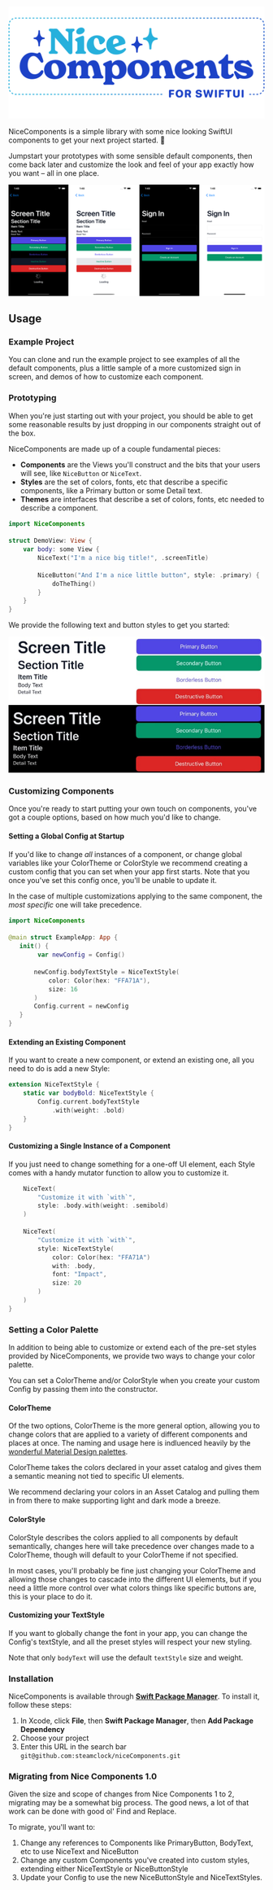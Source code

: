 ![NiceComponents](nice_components.png)

NiceComponents is a simple library with some nice looking SwiftUI components to get your next project started. 🚀

Jumpstart your prototypes with some sensible default components, then come back later and customize the look and feel of your app exactly how you want – all in one place.

![](preview.png)

## Usage

### Example Project

You can clone and run the example project to see examples of all the default components, plus a little sample of a more customized sign in screen, and demos of how to customize each component.

### Prototyping

When you're just starting out with your project, you should be able to get some reasonable results by just dropping in our components straight out of the box.

NiceComponents are made up of a couple fundamental pieces:
- **Components** are the Views you'll construct and the bits that your users will see, like `NiceButton` or `NiceText`.
- **Styles** are the set of colors, fonts, etc that describe a specific components, like a Primary button or some Detail text.
- **Themes** are interfaces that describe a set of colors, fonts, etc needed to describe a component.

```swift
import NiceComponents

struct DemoView: View {
    var body: some View {
        NiceText("I'm a nice big title!", .screenTitle)
        
        NiceButton("And I'm a nice little button", style: .primary) {
            doTheThing()
        }
    }
}
```

We provide the following text and button styles to get you started:

![](textAndButtonStyles.jpg)

### Customizing Components

Once you're ready to start putting your own touch on components, you've got a couple options, based on how much you'd like to change.

#### Setting a Global Config at Startup

If you'd like to change _all_ instances of a component, or change global variables like your ColorTheme or ColorStyle we recommend creating a custom config that you can set when your app first starts. Note that you once you've set this config once, you'll be unable to update it.

In the case of multiple customizations applying to the same component, the _most specific_ one will take precedence.

```swift
import NiceComponents

@main struct ExampleApp: App {
   init() {
        var newConfig = Config()
       
       newConfig.bodyTextStyle = NiceTextStyle(
           color: Color(hex: "FFA71A"),
           size: 16
       )
       Config.current = newConfig
   }
}
```

#### Extending an Existing Component

If you want to create a new component, or extend an existing one, all you need to do is add a new Style:

```swift
extension NiceTextStyle {
    static var bodyBold: NiceTextStyle {
        Config.current.bodyTextStyle
            .with(weight: .bold)
    }
}

```

#### Customizing a Single Instance of a Component

If you just need to change something for a one-off UI element, each Style comes with a handy mutator function to allow you to customize it.

```swift
    NiceText(
        "Customize it with `with`", 
        style: .body.with(weight: .semibold)
    )

    NiceText(
        "Customize it with `with`", 
        style: NiceTextStyle(
            color: Color(hex: "FFA71A")
            with: .body,
            font: "Impact",
            size: 20
        )
    )
}

```

### Setting a Color Palette

In addition to being able to customize or extend each of the pre-set styles provided by NiceComponents, we provide two ways to change your color palette.

You can set a ColorTheme and/or ColorStyle when you create your custom Config by passing them into the constructor.


#### ColorTheme

Of the two options, ColorTheme is the more general option, allowing you to change colors that are applied to a variety of different components and places at once. The naming and usage here is indluenced heavily by the [wonderful Material Design palettes](https://m2.material.io/design/color/the-color-system.html).

ColorTheme takes the colors declared in your asset catalog and gives them a semantic meaning not tied to specific UI elements. 

We recommend declaring your colors in an Asset Catalog and pulling them in from there to make supporting light and dark mode a breeze. 

#### ColorStyle

ColorStyle describes the colors applied to all components by default semantically, changes here will take precedence over changes made to a ColorTheme, though will default to your ColorTheme if not specified.

In most cases, you'll probably be fine just changing your ColorTheme and allowing those changes to cascade into the different UI elements, but if you need a little more control over what colors things like specific buttons are, this is your place to do it.

#### Customizing your TextStyle

If you want to globally change the font in your app, you can change the Config's textStyle, and all the preset styles will respect your new styling.

Note that only `bodyText` will use the default `textStyle` size and weight.


### Installation

NiceComponents is available through **[Swift Package Manager](https://swift.org/package-manager/)**. To install it, follow these steps:

1. In Xcode, click **File**, then **Swift Package Manager**, then **Add Package Dependency**
2. Choose your project
3. Enter this URL in the search bar `git@github.com:steamclock/niceComponents.git`

### Migrating from Nice Components 1.0

Given the size and scope of changes from Nice Components 1 to 2, migrating may be a somewhat big process. The good news, a lot of that work can be done with good ol' Find and Replace.

To migrate, you'll want to:
1. Change any references to Components like PrimaryButton, BodyText, etc to use NiceText and NiceButton
2. Change any custom Components you've created into custom styles, extending either NiceTextStyle or NiceButtonStyle
3. Update your Config to use the new NiceButtonStyle and NiceTextStyles.

